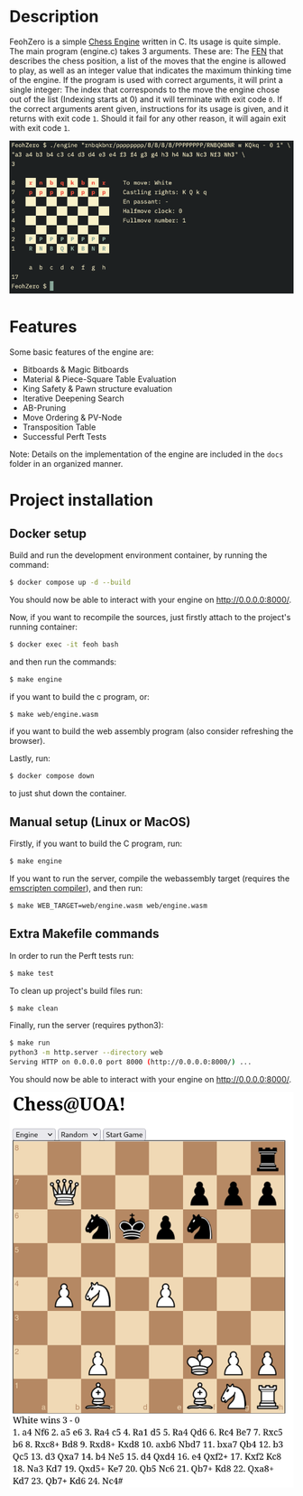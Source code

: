 # Description

FeohZero is a simple [Chess Engine](https://en.wikipedia.org/wiki/Chess_engine) written in C. Its usage is quite simple. The main program (engine.c) takes 3 arguments. These are: The [FEN](https://en.wikipedia.org/wiki/Forsyth%E2%80%93Edwards_Notation)
that describes the chess position, a list of the moves that the engine is allowed to play, as well as an integer value that indicates the maximum thinking time of the engine. If the program is used with correct arguments, it will print a single integer: The index that
corresponds to the move the engine chose out of the list (Indexing starts at 0) and it will terminate with exit code `0`. If the correct arguments arent given, instructions for its usage is given, and it returns with exit code `1`. Should it fail for any other reason,
it will again exit with exit code `1`.

![Engine Screenshot](web/img/demo.png)

# Features

Some basic features of the engine are:
- Bitboards & Magic Bitboards
- Material & Piece-Square Table Evaluation
- King Safety & Pawn structure evaluation
- Iterative Deepening Search
- AB-Pruning
- Move Ordering & PV-Node
- Transposition Table
- Successful Perft Tests

Note: Details on the implementation of the engine are included in the `docs` folder in an organized manner.

# Project installation

## Docker setup
Build and run the development environment container, by running the command:
```sh
$ docker compose up -d --build
```
You should now be able to interact with your engine on http://0.0.0.0:8000/.

Now, if you want to recompile the sources, just firstly attach to the project's
running container:
```sh
$ docker exec -it feoh bash
```
and then run the commands:
```sh
$ make engine
```
if you want to build the c program, or:
```sh
$ make web/engine.wasm
```
if you want to build the web assembly program (also consider refreshing the browser).

Lastly, run:
``` sh
$ docker compose down
```
to just shut down the container.

## Manual setup (Linux or MacOS)

Firstly, if you want to build the C program, run:
```sh
$ make engine
```

If you want to run the server, compile the webassembly target (requires the [emscripten compiler](https://emscripten.org/docs/getting_started/downloads.html#sdk-download-and-install])), and then run:

```sh
$ make WEB_TARGET=web/engine.wasm web/engine.wasm
```

## Extra Makefile commands

In order to run the Perft tests run:
``` sh
$ make test
```

To clean up project's build files run:
``` sh
$ make clean
```

Finally, run the server (requires python3):

```sh
$ make run
python3 -m http.server --directory web
Serving HTTP on 0.0.0.0 port 8000 (http://0.0.0.0:8000/) ...
```

You should now be able to interact with your engine on http://0.0.0.0:8000/.

![Engine Screenshot](web/img/screenshot.png)

